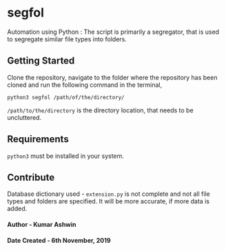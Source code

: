 # segfol
Automation using Python : The script is primarily a segregator, that is used to segregate similar file types into folders.

## Getting Started
Clone the repository, navigate to the folder where the repository has been cloned and run the following command in the terminal,

```shell
python3 segfol /path/of/the/directory/
```
`/path/to/the/directory` is the directory location, that needs to be uncluttered.

## Requirements
`python3` must be installed in your system.

## Contribute
Database dictionary used - `extension.py` is not complete and not all file types and folders are specified. It will be more accurate, if more data is added.

#### Author - Kumar Ashwin 
#### Date Created - 6th November, 2019
